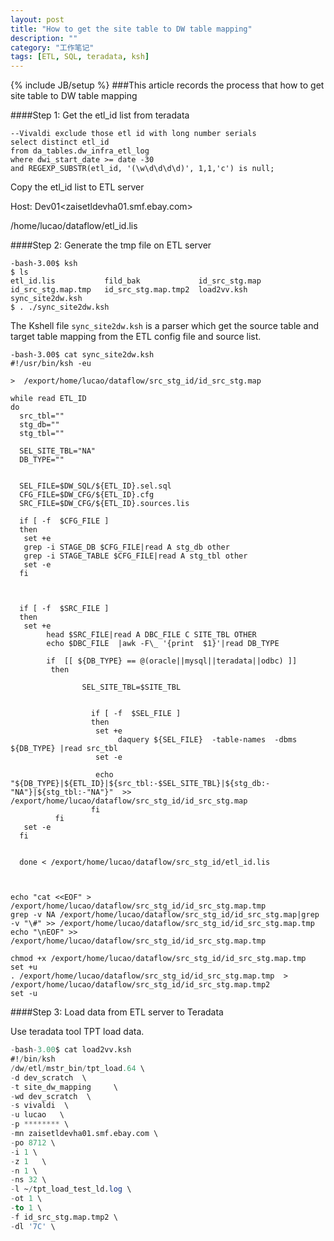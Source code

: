 ```yaml
---
layout: post
title: "How to get the site table to DW table mapping"
description: ""
category: "工作笔记"
tags: [ETL, SQL, teradata, ksh]
---
```

{% include JB/setup %}
###This article records the process that how to get site table to DW table mapping

####Step 1: Get the etl_id list from teradata

<!-- more -->

```
--Vivaldi exclude those etl id with long number serials
select distinct etl_id 
from da_tables.dw_infra_etl_log
where dwi_start_date >= date -30
and REGEXP_SUBSTR(etl_id, '(\w\d\d\d\d)', 1,1,'c') is null;
```

Copy the etl_id list to ETL server

Host: Dev01<zaisetldevha01.smf.ebay.com>

/home/lucao/dataflow/etl_id.lis

####Step 2: Generate the tmp file on ETL server

```
-bash-3.00$ ksh
$ ls
etl_id.lis           fild_bak             id_src_stg.map       id_src_stg.map.tmp   id_src_stg.map.tmp2  load2vv.ksh          sync_site2dw.ksh
$ . ./sync_site2dw.ksh
```

The Kshell file `sync_site2dw.ksh` is a parser which get the source table and target table mapping from the ETL config file and source list.

```
-bash-3.00$ cat sync_site2dw.ksh
#!/usr/bin/ksh -eu

>  /export/home/lucao/dataflow/src_stg_id/id_src_stg.map

while read ETL_ID
do
  src_tbl=""
  stg_db=""
  stg_tbl=""

  SEL_SITE_TBL="NA"
  DB_TYPE=""


  SEL_FILE=$DW_SQL/${ETL_ID}.sel.sql
  CFG_FILE=$DW_CFG/${ETL_ID}.cfg
  SRC_FILE=$DW_CFG/${ETL_ID}.sources.lis

  if [ -f  $CFG_FILE ]
  then
   set +e
   grep -i STAGE_DB $CFG_FILE|read A stg_db other
   grep -i STAGE_TABLE $CFG_FILE|read A stg_tbl other
   set -e
  fi



  if [ -f  $SRC_FILE ]
  then
   set +e
        head $SRC_FILE|read A DBC_FILE C SITE_TBL OTHER
        echo $DBC_FILE  |awk -F\_ '{print  $1}'|read DB_TYPE

        if  [[ ${DB_TYPE} == @(oracle||mysql||teradata||odbc) ]]
         then

                SEL_SITE_TBL=$SITE_TBL


                  if [ -f  $SEL_FILE ]
                  then
                   set +e
                        daquery ${SEL_FILE}  -table-names  -dbms ${DB_TYPE} |read src_tbl
                   set -e

                   echo "${DB_TYPE}|${ETL_ID}|${src_tbl:-$SEL_SITE_TBL}|${stg_db:-"NA"}|${stg_tbl:-"NA"}"  >> /export/home/lucao/dataflow/src_stg_id/id_src_stg.map
                  fi
          fi
   set -e
  fi


  done < /export/home/lucao/dataflow/src_stg_id/etl_id.lis



echo "cat <<EOF" >  /export/home/lucao/dataflow/src_stg_id/id_src_stg.map.tmp
grep -v NA /export/home/lucao/dataflow/src_stg_id/id_src_stg.map|grep -v "\#" >> /export/home/lucao/dataflow/src_stg_id/id_src_stg.map.tmp
echo "\nEOF" >>  /export/home/lucao/dataflow/src_stg_id/id_src_stg.map.tmp

chmod +x /export/home/lucao/dataflow/src_stg_id/id_src_stg.map.tmp
set +u
. /export/home/lucao/dataflow/src_stg_id/id_src_stg.map.tmp  > /export/home/lucao/dataflow/src_stg_id/id_src_stg.map.tmp2
set -u
```

####Step 3: Load data from ETL server to Teradata

Use teradata tool TPT load data.

``` sql
-bash-3.00$ cat load2vv.ksh
#!/bin/ksh
/dw/etl/mstr_bin/tpt_load.64 \
-d dev_scratch  \
-t site_dw_mapping     \
-wd dev_scratch  \
-s vivaldi  \
-u lucao   \
-p ******** \
-mn zaisetldevha01.smf.ebay.com \
-po 8712 \
-i 1 \
-z 1   \
-n 1 \
-ns 32 \
-l ~/tpt_load_test_ld.log \
-ot 1 \
-to 1 \
-f id_src_stg.map.tmp2 \
-dl '7C' \
```
